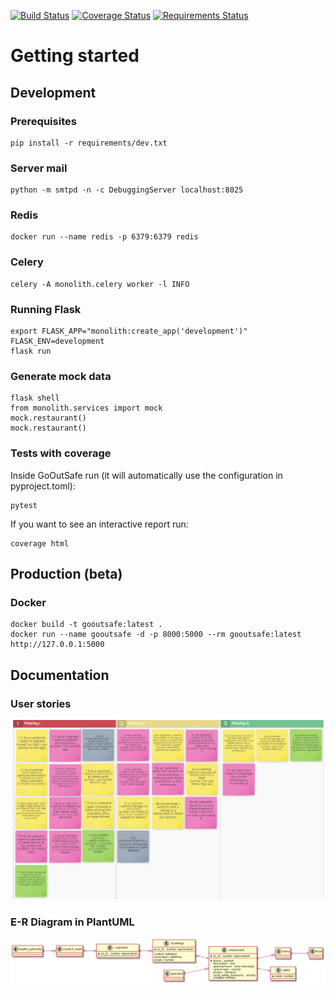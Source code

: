 [![Build Status](https://travis-ci.org/reuseman/GoOutSafe.svg?branch=main)](https://travis-ci.org/reuseman/GoOutSafe) [![Coverage Status](https://coveralls.io/repos/github/reuseman/GoOutSafe/badge.svg?branch=main)](https://coveralls.io/github/reuseman/GoOutSafe?branch=main) [![Requirements Status](https://requires.io/github/reuseman/GoOutSafe/requirements.svg?branch=main)](https://requires.io/github/reuseman/GoOutSafe/requirements/?branch=main)

# Getting started

## Development
### Prerequisites
    pip install -r requirements/dev.txt
    

### Server mail
    python -m smtpd -n -c DebuggingServer localhost:8025

### Redis
    docker run --name redis -p 6379:6379 redis

### Celery
    celery -A monolith.celery worker -l INFO

    
### Running Flask
    export FLASK_APP="monolith:create_app('development')" 
    FLASK_ENV=development
    flask run

### Generate mock data
    flask shell
    from monolith.services import mock
    mock.restaurant()
    mock.restaurant()

### Tests with coverage
Inside GoOutSafe run (it will automatically use the configuration in pyproject.toml):

    pytest

If you want to see an interactive report run:

    coverage html

## Production (beta)
### Docker
    docker build -t gooutsafe:latest . 
    docker run --name gooutsafe -d -p 8000:5000 --rm gooutsafe:latest
    http://127.0.0.1:5000


## Documentation
### User stories
![](docs/user-stories.png)

### E-R Diagram in PlantUML
![](docs/plantUML-er.png)